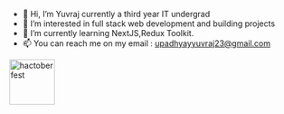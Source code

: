- 👋 Hi, I’m Yuvraj currently a third year IT undergrad 
- 👀 I’m interested in full stack web development and building projects
- 🌱 I’m currently learning NextJS,Redux Toolkit.
- 📫 You can reach me on my email : upadhyayyuvraj23@gmail.com

 <img src="https://assets.holopin.io/hf2024levels/level0-sloth-code-0-0-0-0.webp" alt="hactoberfest" width='80px'>


<!---
yvrjgithub/yvrjgithub is a ✨ special ✨ repository because its `README.md` (this file) appears on your GitHub profile.
You can click the Preview link to take a look at your changes.
--->
